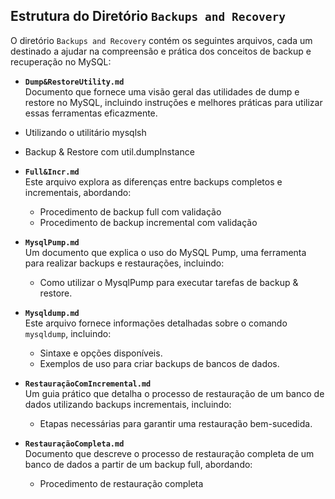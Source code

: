 ## Estrutura do Diretório `Backups and Recovery`

O diretório `Backups and Recovery` contém os seguintes arquivos, cada um destinado a ajudar na compreensão e prática dos conceitos de backup e recuperação no MySQL:

- **`Dump&RestoreUtility.md`**  
  Documento que fornece uma visão geral das utilidades de dump e restore no MySQL, incluindo instruções e melhores práticas para utilizar essas ferramentas eficazmente.
- Utilizando o utilitário mysqlsh
- Backup & Restore com util.dumpInstance

- **`Full&Incr.md`**  
  Este arquivo explora as diferenças entre backups completos e incrementais, abordando:
  - Procedimento de backup full com validação
  - Procedimento de backup incremental com validação

- **`MysqlPump.md`**  
  Um documento que explica o uso do MySQL Pump, uma ferramenta para realizar backups e restaurações, incluindo:
  - Como utilizar o MysqlPump para executar tarefas de backup & restore.
  
- **`Mysqldump.md`**  
  Este arquivo fornece informações detalhadas sobre o comando `mysqldump`, incluindo:
  - Sintaxe e opções disponíveis.
  - Exemplos de uso para criar backups de bancos de dados.

- **`RestauraçãoComIncremental.md`**  
  Um guia prático que detalha o processo de restauração de um banco de dados utilizando backups incrementais, incluindo:
  - Etapas necessárias para garantir uma restauração bem-sucedida.

- **`RestauraçãoCompleta.md`**  
  Documento que descreve o processo de restauração completa de um banco de dados a partir de um backup full, abordando:
  - Procedimento de restauração completa

